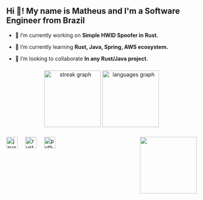 <h2 align="left">Hi 👋! My name is Matheus and I'm a Software Engineer from Brazil</h2>


- 🔭 I’m currently working on **Simple HWID Spoofer in Rust.**

- 🌱 I’m currently learning **Rust, Java, Spring, AWS ecosystem.**

- 👯 I’m looking to collaborate **In any Rust/Java project.**

###

<div align="center">
  <img src="https://streak-stats.demolab.com?user=MatheusGrego&locale=en&mode=daily&theme=radical&hide_border=false&border_radius=5" height="150" alt="streak graph"  />
  <img src="https://github-readme-stats.vercel.app/api/top-langs?username=MatheusGrego&locale=en&hide_title=false&layout=compact&card_width=320&langs_count=5&theme=radical&hide_border=false" height="150" alt="languages graph"  />
</div>

###

<img align="right" height="150" src="https://rustacean.net/assets/corro.svg"  />

###

<div align="left">
  <img src="https://cdn.jsdelivr.net/gh/devicons/devicon/icons/java/java-original.svg" height="30" alt="java logo"  />
  <img width="12" />
  <img src="https://rustacean.net/assets/corro.svg" height="30" alt="rust logo"  />
  <img width="12" />
  <img src="https://cdn.jsdelivr.net/gh/devicons/devicon/icons/python/python-original.svg" height="30" alt="python logo"  />
</div>

